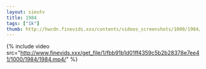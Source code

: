 ```yaml
--- 
layout: sieutv
title: 1984
tags: ["1k"]
thumb: http://hwcdn.finevids.xxx/contents/videos_screenshots/1000/1984/preview.mp4.jpg
---
```

{% include video src="http://www.finevids.xxx/get_file/1/fbb91b1d01ff4359c5b2b28378e7ee41/1000/1984/1984.mp4/" %} 
